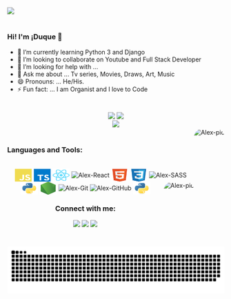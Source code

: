 <!-- ![](https://www.mygo.ge/uploads/blog/1584023795.jpg) -->

#

![](https://user-images.githubusercontent.com/70382532/138322189-2db8df52-9dcb-40a0-88a8-c365466bd33d.gif)

#

### Hi! I'm ¡Duque 👋

- 🌱 I’m currently learning Python 3 and Django
- 👯 I’m looking to collaborate on Youtube and Full Stack Developer
- 🤔 I’m looking for help with ...
- 💬 Ask me about ... Tv series, Movies, Draws, Art, Music
- 😄 Pronouns: ... He/His.
- ⚡ Fun fact: ... I am Organist and I love to Code

#

 <div align="center" >

  <img height="150" src="https://github-readme-stats.vercel.app/api?username=alexmarquesalves&show_icons=true&theme=midnight-purple&include_all_commits=true&count_private=true"/>
  <img height="150" src="https://github-readme-stats.vercel.app/api/top-langs/?username=alexmarquesalves&layout=compact&langs_count=7&theme=midnight-purple"/>
  <br/>
  <img height="150" src="https://github-readme-streak-stats.herokuapp.com/?user=alexmarquesalves&theme=midnight-purple&hide_border=false" />
  </div>

<img align="right" alt="Alex-pic" height="150" style="border-radius:20px;" src="https://res.cloudinary.com/dbjegw4i5/image/upload/v1640308449/Marquez_Family_e18cf0c3fd.png?660979.3999999994">

#

### Languages and Tools:

<!--  -->
  <div style="display: inline_block" align="center"><br>
        <img align="center" alt="Alex-Js" height="30" width="40" src="https://raw.githubusercontent.com/devicons/devicon/master/icons/javascript/javascript-plain.svg">
        <img align="center" alt="Alex-Ts" height="30" width="40" src="https://raw.githubusercontent.com/devicons/devicon/master/icons/typescript/typescript-plain.svg">
        <img align="center" alt="Alex-React" height="30" width="40" src="https://raw.githubusercontent.com/devicons/devicon/master/icons/react/react-original.svg">
        <img align="center" alt="Alex-React" height="30" width="40" src="https://cdn.jsdelivr.net/gh/devicons/devicon/icons/nextjs/nextjs-original-wordmark.svg" />
        <img align="center" alt="Alex-HTML" height="30" width="40" src="https://raw.githubusercontent.com/devicons/devicon/master/icons/html5/html5-original.svg">
        <img align="center" alt="Alex-CSS" height="30" width="40" src="https://raw.githubusercontent.com/devicons/devicon/master/icons/css3/css3-original.svg">
        <img align="center" alt="Alex-SASS" height="30" width="40" src="https://cdn.jsdelivr.net/gh/devicons/devicon/icons/sass/sass-original.svg" />
        <img align="center" alt="Alex-Python" height="30" width="40" src="https://raw.githubusercontent.com/devicons/devicon/master/icons/python/python-original.svg">
        <img align="center" alt="Alex-Node" height="30" width="40" src="https://raw.githubusercontent.com/devicons/devicon/master/icons/nodejs/nodejs-original.svg">
        <img align="center" alt="Alex-Git" height="30" width="40" src="https://cdn.jsdelivr.net/gh/devicons/devicon/icons/git/git-original.svg" />
        <img align="center" alt="Alex-GitHub" height="30" width="40" src="https://cdn.jsdelivr.net/gh/devicons/devicon/icons/github/github-original.svg" />
        <img align="center" alt="Alex-python" height="30" width="40" src="https://raw.githubusercontent.com/devicons/devicon/master/icons/python/python-original.svg">

<img align="right" alt="Alex-pic" height="150" style="border-radius:20px;" src="https://i.pinimg.com/originals/6a/fc/e0/6afce0c0862a2562c72693989f48a315.gif">

### Connect with me:

<div >
  <a href="https://www.instagram.com/_alexmalves" target="_blank"><img src="https://img.shields.io/badge/-Instagram-%23E4405F?style=for-the-badge&logo=instagram&logoColor=white" target="_blank"></a>
  <a href = "mailto:atanaelleonardo@gmail.com"><img src="https://img.shields.io/badge/-Gmail-%23333?style=for-the-badge&logo=gmail&logoColor=white" target="_blank"></a>
  <a href="https://www.linkedin.com/in/alexmalves/" target="_blank"><img src="https://img.shields.io/badge/-LinkedIn-%230077B5?style=for-the-badge&logo=linkedin&logoColor=white" target="_blank"></a>

#

![github contribution grid snake animation](https://raw.githubusercontent.com/alexmarquesalves/alexmarquesalves/output/github-contribution-grid-snake.svg)

</div>
